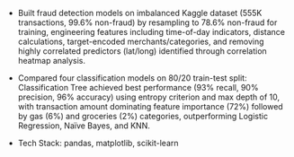 - Built fraud detection models on imbalanced Kaggle dataset (555K transactions, 99.6% non-fraud) by resampling to 78.6% non-fraud for training, engineering features including time-of-day indicators, distance calculations, target-encoded merchants/categories, and removing highly correlated predictors (lat/long) identified through correlation heatmap analysis.

- Compared four classification models on 80/20 train-test split: Classification Tree achieved best performance (93% recall, 90% precision, 96% accuracy) using entropy criterion and max depth of 10, with transaction amount dominating feature importance (72%) followed by gas (6%) and groceries (2%) categories, outperforming Logistic Regression, Naïve Bayes, and KNN.

- Tech Stack: pandas, matplotlib, scikit-learn
